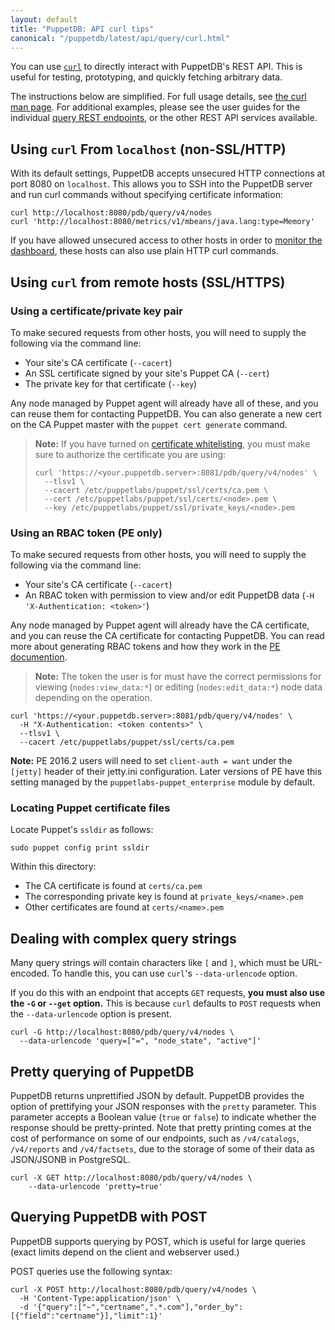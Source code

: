 ```yaml
---
layout: default
title: "PuppetDB: API curl tips"
canonical: "/puppetdb/latest/api/query/curl.html"
---
```


[curl]: http://curl.haxx.se/docs/manpage.html
[dashboard]: ../../maintain_and_tune.html#monitor-the-performance-dashboard
[whitelist]: ../../configure.html#certificate-whitelist
[entities]: ./v4/entities.html

You can use [`curl`][curl] to directly interact with PuppetDB's REST API. This is useful for testing, prototyping, and quickly fetching arbitrary data.

The instructions below are simplified. For full usage details, see [the curl man page][curl]. For additional examples, please see the user guides for the individual [query REST endpoints][entities], or the other REST API services available.

## Using `curl` From `localhost` (non-SSL/HTTP)

With its default settings, PuppetDB accepts unsecured HTTP connections at port 8080 on `localhost`. This allows you to SSH into the PuppetDB server and run curl commands without specifying certificate information:

    curl http://localhost:8080/pdb/query/v4/nodes
    curl 'http://localhost:8080/metrics/v1/mbeans/java.lang:type=Memory'

If you have allowed unsecured access to other hosts in order to [monitor the dashboard][dashboard], these hosts can also use plain HTTP curl commands.

## Using `curl` from remote hosts (SSL/HTTPS)

### Using a certificate/private key pair

To make secured requests from other hosts, you will need to supply the following
via the command line:

* Your site's CA certificate (`--cacert`)
* An SSL certificate signed by your site's Puppet CA (`--cert`)
* The private key for that certificate (`--key`)

Any node managed by Puppet agent will already have all of these, and you can
reuse them for contacting PuppetDB. You can also generate a new cert on the CA
Puppet master with the `puppet cert generate` command.

> **Note:** If you have turned on [certificate whitelisting][whitelist], you must
make sure to authorize the certificate you are using:
>
> ```
> curl 'https://<your.puppetdb.server>:8081/pdb/query/v4/nodes' \
>   --tlsv1 \
>   --cacert /etc/puppetlabs/puppet/ssl/certs/ca.pem \
>   --cert /etc/puppetlabs/puppet/ssl/certs/<node>.pem \
>   --key /etc/puppetlabs/puppet/ssl/private_keys/<node>.pem
> ```

### Using an RBAC token (PE only)

To make secured requests from other hosts, you will need to supply the following
via the command line:

* Your site's CA certificate (`--cacert`)
* An RBAC token with permission to view and/or edit PuppetDB data (`-H 'X-Authentication: <token>'`)

Any node managed by Puppet agent will already have the CA certificate, and you
can reuse the CA certificate for contacting PuppetDB. You can read more about
generating RBAC tokens and how they work in the
[PE documention]({{pe}}/rbac_token_auth.html).

> **Note:** The token the user is for must have the correct permissions for
viewing (`nodes:view_data:*`) or editing (`nodes:edit_data:*`) node data
depending on the operation.

    curl 'https://<your.puppetdb.server>:8081/pdb/query/v4/nodes' \
      -H "X-Authentication: <token contents>" \
      --tlsv1 \
      --cacert /etc/puppetlabs/puppet/ssl/certs/ca.pem

**Note:** PE 2016.2 users will need to set `client-auth = want` under the
`[jetty]` header of their jetty.ini configuration. Later versions of PE have
this setting managed by the `puppetlabs-puppet_enterprise` module by default.

### Locating Puppet certificate files

Locate Puppet's `ssldir` as follows:

    sudo puppet config print ssldir

Within this directory:

* The CA certificate is found at `certs/ca.pem`
* The corresponding private key is found at `private_keys/<name>.pem`
* Other certificates are found at `certs/<name>.pem`

## Dealing with complex query strings

Many query strings will contain characters like `[` and `]`, which must be URL-encoded. To handle this, you can use `curl`'s `--data-urlencode` option.

If you do this with an endpoint that accepts `GET` requests, **you must also use the `-G` or `--get` option.** This is because `curl` defaults to `POST` requests when the `--data-urlencode` option is present.

    curl -G http://localhost:8080/pdb/query/v4/nodes \
      --data-urlencode 'query=["=", "node_state", "active"]'

## Pretty querying of PuppetDB

PuppetDB returns unprettified JSON by default. PuppetDB provides the option of
prettifying your JSON responses with the `pretty` parameter. This parameter
accepts a Boolean value (`true` or `false`) to indicate whether the response
should be pretty-printed. Note that pretty printing comes at the cost of
performance on some of our endpoints, such as `/v4/catalogs`, `/v4/reports` and
`/v4/factsets`, due to the storage of some of their data as JSON/JSONB in PostgreSQL.

    curl -X GET http://localhost:8080/pdb/query/v4/nodes \
        --data-urlencode 'pretty=true'

## Querying PuppetDB with POST

PuppetDB supports querying by POST, which is useful for large
queries (exact limits depend on the client and webserver used.)

POST queries use the following syntax:

    curl -X POST http://localhost:8080/pdb/query/v4/nodes \
      -H 'Content-Type:application/json' \
      -d '{"query":["~","certname",".*.com"],"order_by":[{"field":"certname"}],"limit":1}'
